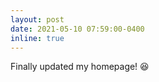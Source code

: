 ```yaml
---
layout: post
date: 2021-05-10 07:59:00-0400
inline: true
---
```


Finally updated my homepage!  :laughing:
